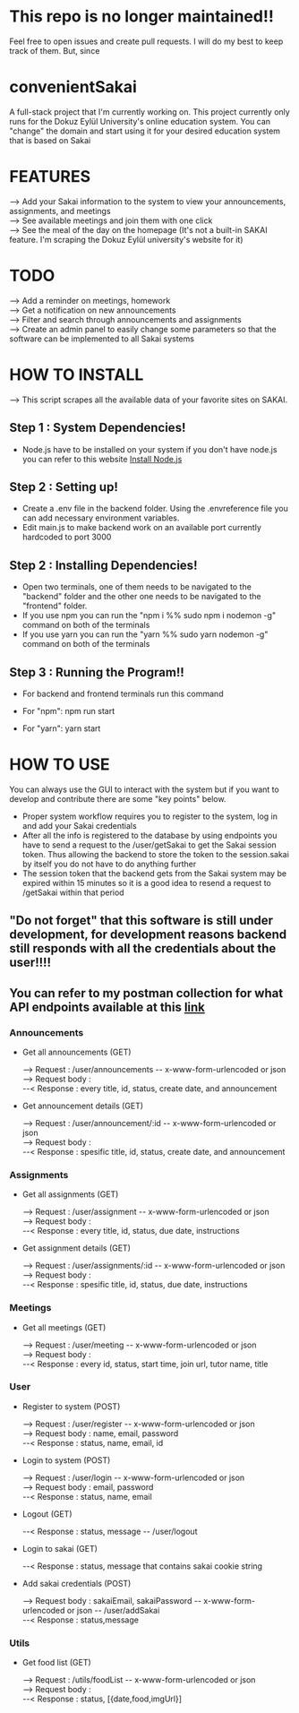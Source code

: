 # This repo is no longer maintained!!
Feel free to open issues and create pull requests. I will do my best to keep track of them. But, since 

# convenientSakai

A full-stack project that I'm currently working on. This project currently only runs for the Dokuz Eylül University's online education system. You can "change" the domain and start using it for your desired education system that is based on Sakai

# FEATURES

--> Add your Sakai information to the system to view your announcements, assignments, and meetings </br>
--> See available meetings and join them with one click </br>
--> See the meal of the day on the homepage (It's not a built-in SAKAI feature. I'm scraping the Dokuz Eylül university's website for it)</br>

# TODO

--> Add a reminder on meetings, homework</br>
--> Get a notification on new announcements </br>
--> Filter and search through announcements and assignments</br>
--> Create an admin panel to easily change some parameters so that the software can be implemented to all Sakai systems</br>

# HOW TO INSTALL

--> This script scrapes all the available data of your favorite sites on SAKAI. 

## Step 1 : System Dependencies!

- Node.js have to be installed on your system if you don't have node.js you can refer to this website <a href="https://nodejs.org/en/node.js">Install  Node.js</a>

## Step 2 : Setting up!

- Create a .env file in the backend folder. Using the .envreference file you can add necessary environment variables.
- Edit main.js to make backend work on an available port currently hardcoded to port 3000

## Step 2 : Installing Dependencies!

- Open two terminals, one of them needs to be navigated to the "backend" folder and the other one needs to be navigated to the "frontend" folder.<br/>
- If you use npm you can run the "npm i %% sudo npm i nodemon -g" command on both of the terminals<br/>
- If you use yarn you can run the "yarn %% sudo yarn nodemon -g" command on both of the terminals<br/>

## Step 3 : Running the Program!!
- For backend and frontend terminals run this command 

- For "npm": npm run start
- For "yarn": yarn start

# HOW TO USE

You can always use the GUI to interact with the system but if you want to develop and contribute there are some "key points" below.
- Proper system workflow requires you to register to the system, log in and add your Sakai credentials
- After all the info is registered to the database by using endpoints you have to send a request to the /user/getSakai to get the Sakai session token. Thus allowing the backend to store the token to the session.sakai by itself you do not have to do anything further
- The session token that the backend gets from the Sakai system may be expired within 15 minutes so it is a good idea to resend a request to /getSakai within that period
<h2>"Do not forget" that this software is still under development, for development reasons backend still responds with all the credentials about the user!!!!</h2>

<h2 AVAILABLE PROPERTIES</h2>

You can refer to my postman collection for what API endpoints available at this <a href="https://www.postman.com/sakaii/workspace/8161ca3b-6d45-4481-ba7a-ce8834812a84/overview">link</a>

<h3>Announcements</h3>

- Get all announcements (GET)<br/>

  --> Request : /user/announcements -- x-www-form-urlencoded or json<br/>
  --> Request body : <br/>
  --< Response : every title, id, status, create date, and announcement<br/>

- Get announcement details (GET)<br/>

  --> Request : /user/announcement/:id -- x-www-form-urlencoded or json<br/>
  --> Request body : <br/>
  --< Response : spesific title, id, status, create date, and announcement <br/>

<h3>Assignments</h3>

- Get all assignments (GET)<br/>

  --> Request : /user/assignment -- x-www-form-urlencoded or json<br/>
  --> Request body : <br/>
  --< Response : every title, id, status, due date, instructions <br/>

- Get assignment details (GET)<br/>

  --> Request : /user/assignments/:id -- x-www-form-urlencoded or json<br/>
  --> Request body : <br/>
  --< Response : spesific title, id, status, due date, instructions <br/>

<h3>Meetings</h3>

- Get all meetings (GET)<br/>

  --> Request : /user/meeting -- x-www-form-urlencoded or json<br/>
  --> Request body : <br/>
  --< Response : every id, status, start time, join url, tutor name, title <br/>

<h3>User</h3>

- Register to system (POST)<br/>

  --> Request : /user/register -- x-www-form-urlencoded or json<br/>
  --> Request body : name, email, password<br/>
  --< Response : status, name, email, id<br/>

- Login to system (POST)<br/>

  --> Request : /user/login -- x-www-form-urlencoded or json<br/>
  --> Request body : email, password<br/>
  --< Response : status, name, email<br/>

- Logout (GET)<br/>

  --< Response : status, message -- /user/logout<br/>

- Login to sakai (GET)<br/>

  --< Response : status, message that contains sakai cookie string<br/>

- Add sakai credentials (POST)<br/>

  --> Request body : sakaiEmail, sakaiPassword -- x-www-form-urlencoded or json -- /user/addSakai<br/>
  --< Response : status,message<br/>

<h3>Utils</h3>

- Get food list (GET)<br/>

  --> Request : /utils/foodList -- x-www-form-urlencoded or json <br/>
  --> Request body : <br/>
  --< Response : status, [{date,food,imgUrl}]<br/>

